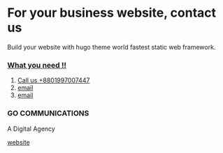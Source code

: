 # For your business website, contact us
Build your website with hugo theme world fastest static web framework.

<a href="mailto:digital@goisp.net">


### What you need !!

1. Call us +8801997007447
2. [email](mailto:info@goisp.net) 
3. [email](mailto:roni@goisp.net) 


### GO COMMUNICATIONS
A Digital Agency

[website](https://digital.goisp.net)